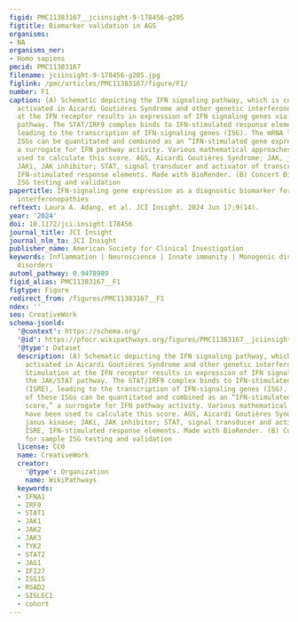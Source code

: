 ```yaml
---
figid: PMC11383167__jciinsight-9-178456-g205
figtitle: Biomarker validation in AGS
organisms:
- NA
organisms_ner:
- Homo sapiens
pmcid: PMC11383167
filename: jciinsight-9-178456-g205.jpg
figlink: /pmc/articles/PMC11383167/figure/F1/
number: F1
caption: (A) Schematic depicting the IFN signaling pathway, which is constitutively
  activated in Aicardi Goutières Syndrome and other genetic interferonopathies. Stimulation
  at the IFN receptor results in expression of IFN signaling genes via the JAK/STAT
  pathway. The STAT/IRF9 complex binds to IFN-stimulated response elements (ISRE),
  leading to the transcription of IFN-signaling genes (ISG). The mRNA levels of these
  ISGs can be quantitated and combined as an “IFN-stimulated gene expression score,”
  a surrogate for IFN pathway activity. Various mathematical approaches have been
  used to calculate this score. AGS, Aicardi Goutières Syndrome; JAK, janus kinase;
  JAKi, JAK inhibitor; STAT, signal transducer and activator of transcription; ISRE,
  IFN-stimulated response elements. Made with BioRender. (B) Concert Diagram for sample
  ISG testing and validation
papertitle: IFN-signaling gene expression as a diagnostic biomarker for monogenic
  interferonopathies
reftext: Laura A. Adang, et al. JCI Insight. 2024 Jun 17;9(14).
year: '2024'
doi: 10.1172/jci.insight.178456
journal_title: JCI Insight
journal_nlm_ta: JCI Insight
publisher_name: American Society for Clinical Investigation
keywords: Inflammation | Neuroscience | Innate immunity | Monogenic diseases | Neurological
  disorders
automl_pathway: 0.9478989
figid_alias: PMC11383167__F1
figtype: Figure
redirect_from: /figures/PMC11383167__F1
ndex: ''
seo: CreativeWork
schema-jsonld:
  '@context': https://schema.org/
  '@id': https://pfocr.wikipathways.org/figures/PMC11383167__jciinsight-9-178456-g205.html
  '@type': Dataset
  description: (A) Schematic depicting the IFN signaling pathway, which is constitutively
    activated in Aicardi Goutières Syndrome and other genetic interferonopathies.
    Stimulation at the IFN receptor results in expression of IFN signaling genes via
    the JAK/STAT pathway. The STAT/IRF9 complex binds to IFN-stimulated response elements
    (ISRE), leading to the transcription of IFN-signaling genes (ISG). The mRNA levels
    of these ISGs can be quantitated and combined as an “IFN-stimulated gene expression
    score,” a surrogate for IFN pathway activity. Various mathematical approaches
    have been used to calculate this score. AGS, Aicardi Goutières Syndrome; JAK,
    janus kinase; JAKi, JAK inhibitor; STAT, signal transducer and activator of transcription;
    ISRE, IFN-stimulated response elements. Made with BioRender. (B) Concert Diagram
    for sample ISG testing and validation
  license: CC0
  name: CreativeWork
  creator:
    '@type': Organization
    name: WikiPathways
  keywords:
  - IFNA1
  - IRF9
  - STAT1
  - JAK1
  - JAK2
  - JAK3
  - TYK2
  - STAT2
  - JAG1
  - IFI27
  - ISG15
  - RSAD2
  - SIGLEC1
  - cohort
---
```

